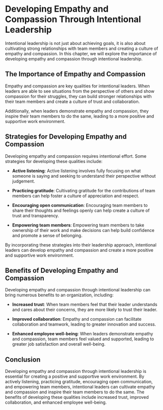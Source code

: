 Developing Empathy and Compassion Through Intentional Leadership
=========================================================================================================================

Intentional leadership is not just about achieving goals, it is also about cultivating strong relationships with team members and creating a culture of empathy and compassion. In this chapter, we will explore the importance of developing empathy and compassion through intentional leadership.

The Importance of Empathy and Compassion
----------------------------------------

Empathy and compassion are key qualities for intentional leaders. When leaders are able to see situations from the perspective of others and show compassion for their struggles, they can build stronger relationships with their team members and create a culture of trust and collaboration.

Additionally, when leaders demonstrate empathy and compassion, they inspire their team members to do the same, leading to a more positive and supportive work environment.

Strategies for Developing Empathy and Compassion
------------------------------------------------

Developing empathy and compassion requires intentional effort. Some strategies for developing these qualities include:

* **Active listening**: Active listening involves fully focusing on what someone is saying and seeking to understand their perspective without judgement.

* **Practicing gratitude**: Cultivating gratitude for the contributions of team members can help foster a culture of appreciation and respect.

* **Encouraging open communication**: Encouraging team members to share their thoughts and feelings openly can help create a culture of trust and transparency.

* **Empowering team members**: Empowering team members to take ownership of their work and make decisions can help build confidence and promote a sense of belonging.

By incorporating these strategies into their leadership approach, intentional leaders can develop empathy and compassion and create a more positive and supportive work environment.

Benefits of Developing Empathy and Compassion
---------------------------------------------

Developing empathy and compassion through intentional leadership can bring numerous benefits to an organization, including:

* **Increased trust**: When team members feel that their leader understands and cares about their concerns, they are more likely to trust their leader.

* **Improved collaboration**: Empathy and compassion can facilitate collaboration and teamwork, leading to greater innovation and success.

* **Enhanced employee well-being**: When leaders demonstrate empathy and compassion, team members feel valued and supported, leading to greater job satisfaction and overall well-being.

Conclusion
----------

Developing empathy and compassion through intentional leadership is essential for creating a positive and supportive work environment. By actively listening, practicing gratitude, encouraging open communication, and empowering team members, intentional leaders can cultivate empathy and compassion and inspire their team members to do the same. The benefits of developing these qualities include increased trust, improved collaboration, and enhanced employee well-being.

